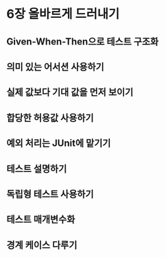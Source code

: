 # 6장 올바르게 드러내기

## Given-When-Then으로 테스트 구조화

## 의미 있는 어서션 사용하기

## 실제 값보다 기대 값을 먼저 보이기

## 합당한 허용값 사용하기

## 예외 처리는 JUnit에 맡기기

## 테스트 설명하기

## 독립형 테스트 사용하기

## 테스트 매개변수화

## 경계 케이스 다루기
